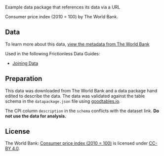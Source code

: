 Example data package that references its data via a URL


Consumer price index (2010 = 100) by The World Bank.

## Data

To learn more about this data, [view the metadata from The World Bank](http://databank.worldbank.org/data/reports.aspx?source=2&type=metadata&series=FP.CPI.TOTL)

Used in the following Frictionless Data Guides:
- [Joining Data](https://frictionlessdata.io/guides/joining-data-in-python/)

## Preparation

This data was downloaded from The World Bank and a data package hand edited to describe the data. The data was validated against the table schema in the `datapackage.json` file using [goodtables.io](http://goodtables.io).

The CPI column `description` in the `schema` conflicts with the dataset link. **Do not use the data for analysis.**

## License

The World Bank: [Consumer price index (2010 = 100)](https://data.worldbank.org/indicator/FP.CPI.TOTL) is licensed under [CC-BY 4.0](https://datacatalog.worldbank.org/public-licenses#cc-by).
